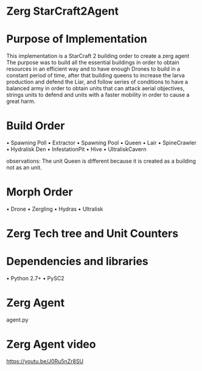 # Zerg StarCraft2Agent 

# Purpose of Implementation
This implementation is a StarCraft 2 building order to create a zerg agent 
The purpose was to build all the essential buildings in order to obtain resources in an efficient way and to have enough Drones to build in a constant period of time, after that building queens to increase the larva production and defend the Liar, and follow series of conditions to have a balanced army in order to obtain units that can attack aerial objectives, strings units to defend and units with a faster mobility in order to cause a great harm.
# Build Order
 
•	Spawning Poll 
•	Extractor
•	Spawning Pool
•	Queen
•	Lair
•	SpineCrawler
•	Hydralisk Den
•	InfestationPit
•	Hive
•	UltraliskCavern
 

observations: The unit Queen is different because it is created as a building not as an unit.
# Morph Order
 
•	Drone 
•	Zergling
•	Hydras
•	Ultralisk
 


# Zerg Tech tree and Unit Counters 

 
# Dependencies and libraries  
•	Python 2.7+
•	PySC2
# Zerg Agent 
agent.py
# Zerg Agent video
https://youtu.be/J0Ru5nZr8SU
